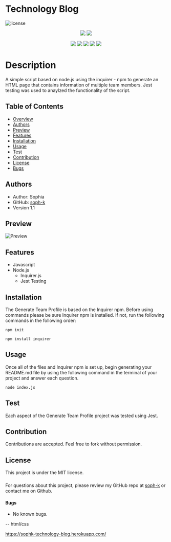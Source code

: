 # Technology Blog

![license](https://img.shields.io/badge/license-MIT-red)


<p align="center">
    <img src="https://img.shields.io/github/repo-size/soph-k/generate_team_profile"/>
    <img src="https://img.shields.io/github/last-commit/soph-k/generate_team_profile"/>
</p>
<p align="center">
    <img src="https://img.shields.io/badge/Javascript-yellow"/>
    <img src="https://img.shields.io/badge/jQuery-gray"/>
    <img src="https://img.shields.io/badge/-node.js-red"/>
    <img src="https://img.shields.io/badge/-json-blue" />
    <img src="https://img.shields.io/badge/-inquirer-pink"/>
</p>
   

# Description
A simple script based on node.js using the inquirer - npm to generate 
an HTML page that contains information of multiple team members. 
Jest testing was used to anaylzed the functionality of the script.


## Table of Contents
- [Overview](#overview)
- [Authors](#authors)
- [Preview](#preview)
- [Features](#features)
- [Installation](#installation)
- [Usage](#usage)
- [Test](#test)
- [Contribution](#contribution)
- [License](#license)
- [Bugs](#bugs)


## Authors
 - Author: Sophia
 - GitHub: [soph-k](https://github.com/soph-k)
- Version 1.1


## Preview
![Preview](./assets/images/demo.gif)


## Features
- Javascript 
- Node.js 
    - Inquirer.js
    - Jest Testing



## Installation
The Generate Team Profile is based on the Inquirer npm. 
Before using commands please be sure Inquirer npm is installed. 
If not, run the following commands in the following order: 

```
npm init
```
```
npm install inquirer
```


## Usage
Once all of the files and Inquirer npm is set up, 
begin generating your README.md file by using the following 
command in the terminal of your project and answer each question.

```
node index.js
```


## Test
Each aspect of the Generate Team Profile project was tested using Jest. 


## Contribution
Contributions are accepted. Feel free to fork without permission.


## License
This project is under the MIT license.


###
For questions about this project, please review my GitHub repo at [soph-k](https://github.com/soph-k) or contact me on Github.


#### Bugs 
- No known bugs.


-- html/css




https://sophk-technology-blog.herokuapp.com/